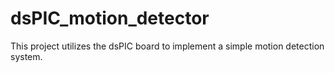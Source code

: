 # dsPIC_motion_detector
This project utilizes the dsPIC board to implement a simple motion detection system.
